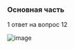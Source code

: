 ### Основная часть

1 ответ  на вопрос 12

![image](https://github.com/user-attachments/assets/4d37358c-2744-4268-b107-06dcef9dbb21)
